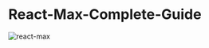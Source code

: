 # React-Max-Complete-Guide
![react-max](https://user-images.githubusercontent.com/66911947/137188585-20bdae3f-5a80-4ccd-a0ee-38c7f9dbf565.jpg)
